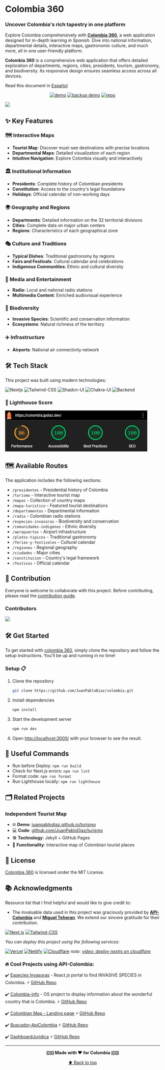 # Colombia 360

### Uncover Colombia's rich tapestry in one platform

Explore Colombia comprehensively with [**Colombia 360**](https://colombia.jpdiaz.dev), a web application designed for in-depth learning _in Spanish_. Dive into national information, departmental details, interactive maps, gastronomic culture, and much more, all in one user-friendly platform.

**Colombia 360** is a comprehensive web application that offers detailed exploration of departments, regions, cities, presidents, tourism, gastronomy, and biodiversity. Its responsive design ensures seamless access across all devices.

Read this document in [Español](/readme_es.md)

<div align="center">

[![demo](https://img.shields.io/badge/View%20Demo-000?style=for-the-badge&logo=Google-Chrome&logoColor=white)](https://colombia.jpdiaz.dev/)
[![backup demo](https://img.shields.io/badge/Backup%20Demo-000?style=for-the-badge&logo=Netlify&logoColor=white)](https://clombia.netlify.app/)
[![repo](https://img.shields.io/badge/View%20Code-000?style=for-the-badge&logo=GitHub&logoColor=white)](https://github.com/JuanPabloDiaz/colombia)


</div>

<a href="https://colombia.jpdiaz.dev"><img src="https://raw.githubusercontent.com/JuanPabloDiaz/colombia/main/public/assets/mapas/colombia_simplemaps.svg" width="300"></a>

## ✨ Key Features

### 🗺️ **Interactive Maps**

- **Tourist Map**: Discover must-see destinations with precise locations
- **Departmental Maps**: Detailed visualization of each region
- **Intuitive Navigation**: Explore Colombia visually and interactively

### 🏛️ **Institutional Information**

- **Presidents**: Complete history of Colombian presidents
- **Constitution**: Access to the country's legal foundations
- **Holidays**: Official calendar of non-working days

### 🌍 **Geography and Regions**

- **Departments**: Detailed information on the 32 territorial divisions
- **Cities**: Complete data on major urban centers
- **Regions**: Characteristics of each geographical zone

### 🎭 **Culture and Traditions**

- **Typical Dishes**: Traditional gastronomy by regions
- **Fairs and Festivals**: Cultural calendar and celebrations
- **Indigenous Communities**: Ethnic and cultural diversity

### 🎵 **Media and Entertainment**

- **Radio**: Local and national radio stations
- **Multimedia Content**: Enriched audiovisual experience

### 🌿 **Biodiversity**

- **Invasive Species**: Scientific and conservation information
- **Ecosystems**: Natural richness of the territory

### ✈️ **Infrastructure**

- **Airports**: National air connectivity network

## 🛠️ Tech Stack

This project was built using modern technologies:

![Nextjs](https://img.shields.io/badge/Next.js-000?style=for-the-badge&logo=Next.js&logoColor=white)
![Tailwind-CSS](https://img.shields.io/badge/Tailwind%20CSS-06B6D4.svg?style=for-the-badge&logo=Tailwind-CSS&logoColor=white)
![Shadcn-UI](https://img.shields.io/badge/shadcn/ui-000000.svg?style=for-the-badge&logo=shadcn/ui&logoColor=white)
![Chakra-UI](https://img.shields.io/badge/Chakra%20UI-319795?style=for-the-badge&logo=Chakra-UI&logoColor=white)
![Backend](https://img.shields.io/badge/api-colombia-339933?style=for-the-badge&logoColor=white)

### 🚀 Lighthouse Score

<img src="./public/assets/images/lighthouse.jpg"/>

## 🗺️ Available Routes

The application includes the following sections:

- `/presidentes` - Presidential history of Colombia
- `/turismo` - Interactive tourist map
- `/mapas` - Collection of country maps
- `/mapa-turistico` - Featured tourist destinations
- `/departamentos` - Departmental information
- `/radio` - Colombian radio stations
- `/especies-invasoras` - Biodiversity and conservation
- `/comunidades-indigenas` - Ethnic diversity
- `/aeropuertos` - Airport infrastructure
- `/platos-tipicos` - Traditional gastronomy
- `/ferias-y-festivales` - Cultural calendar
- `/regiones` - Regional geography
- `/ciudades` - Major cities
- `/constitucion` - Country's legal framework
- `/festivos` - Official calendar

## 🤝 Contribution

Everyone is welcome to collaborate with this project. Before contributing, please read the [contribution guide](CONTRIBUTING.md).

### Contributors

<a href="https://github.com/JuanPabloDiaz/colombia/graphs/contributors"><img src="https://contrib.rocks/image?repo=JuanPabloDiaz/colombia" /></a>

## 🛠️ Get Started

To get started with [colombia 360](https://colombia.jpdiaz.dev), simply clone the repository and follow the setup instructions. You'll be up and running in no time!

### Setup 📋

1. Clone the repository

   ```bash
   git clone https://github.com/JuanPabloDiaz/colombia.git
   ```

2. Install dependencies

   ```bash
   npm install
   ```

3. Start the development server

   ```bash
   npm run dev
   ```

4. Open [http://localhost:3000/](http://localhost:3000/) with your browser to see the result.

## 🧰 Useful Commands

- Run before Deploy: `npm run build`
- Check for Next.js errors: `npm run lint`
- Format code: `npm run format`
- Run Lighthouse locally: `npm run lighthouse`

## 🗂️ Related Projects

### Independent Tourist Map

- 🌐 **Demo**: [juanpablodiaz.github.io/turismo](https://juanpablodiaz.github.io/turismo)
- 💻 **Code**: [github.com/JuanPabloDiaz/turismo](https://github.com/JuanPabloDiaz/turismo)
- 🛠️ **Technology**: Jekyll + GitHub Pages
- 📍 **Functionality**: Interactive map of Colombian tourist places

## 📜 License

[Colombia 360](https://colombia.jpdiaz.dev) is licensed under the MIT License.

## 📚 Acknowledgments

Resource list that I find helpful and would like to give credit to:

- The invaluable data used in this project was graciously provided by [**API-Colombia**](https://api-colombia.com/) and [**Miguel Teheran**](https://mteheran.dev/). We extend our sincere gratitude for their contribution.

[![Next.js](https://img.shields.io/badge/Next.js-000?style=for-the-badge&logo=Next.js&logoColor=white)](https://nextjs.org/)
[![Tailwind-CSS](https://img.shields.io/badge/Tailwind%20CSS-06B6D4.svg?style=for-the-badge&logo=Tailwind-CSS&logoColor=white)](https://tailwindcss.com/)

*You can deploy this project using the following services:*

[![Vercel](https://img.shields.io/badge/Vercel-000?style=for-the-badge&logo=Vercel&logoColor=white)](https://vercel.com/)
[![Netlify](https://img.shields.io/badge/Netlify-000?style=for-the-badge&logo=Netlify&logoColor=white)](https://netlify.com/)
[![Cloudflare](https://img.shields.io/badge/Cloudflare-000?style=for-the-badge&logo=Cloudflare&logoColor=white)](https://cloudflare.com/)
*note: [video: deploy nextjs on cloudflare](https://www.youtube.com/watch?v=A49jpNN4omY)*

### 🔥 Cool Projects using API-Colombia:

✔️ [Especies Invasoras](https://especiesinvasoras.api-colombia.com/) - React.js portal to find INVASIVE SPECIES in Colombia. ⚡️ [GitHub Repo](https://github.com/Mteheran/invasivespecie-colombia)

✔️ [Colombia-info](https://colombia-info.vercel.app) - OS project to display information about the wonderful country that is Colombia. ⚡️ [GitHub Repo](https://github.com/DavidCast27/colombia-info)

✔️ [Colombian Map - Landing page](https://colombia-rosy.vercel.app/) ⚡️ [GitHub Repo](https://github.com/Orloxx23/7-Landings/tree/main/DIA3)

✔️ [Buscador-ApiColombia](https://github.com/Rinaplata/Buscador-ApiColombia) ⚡️ [GitHub Repo](https://github.com/Rinaplata/Buscador-ApiColombia)

✔️ [DashboardJuridica](https://dashboard-juridica.vercel.app/) ⚡️ [GitHub Repo](https://github.com/RodrigoA15/DashboardJuridica?tab=coc-ov-file)

---

<div align="center">

**🇨🇴 Made with ❤️ for Colombia 🇨🇴**

[⬆️ Back to top](#colombia-360)

</div>
